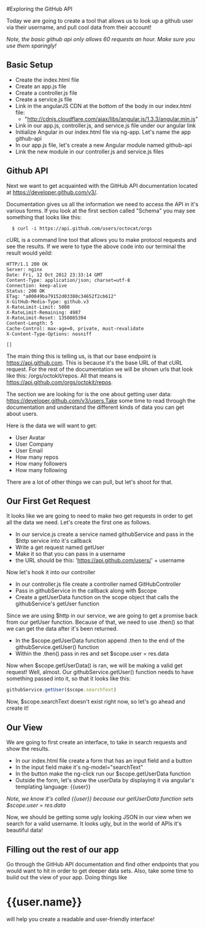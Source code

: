 #Exploring the GitHub API

Today we are going to create a tool that allows us to look up a github user via their username, and pull cool data from their account! 

*Note, the basic github api only allows 60 requests an hour. Make sure you use them sparingly!*

## Basic Setup
- Create the index.html file
- Create an app.js file
- Create a controller.js file
- Create a service.js file
- Link in the angularJS CDN at the bottom of the body in our index.html file:
  - "http://cdnjs.cloudflare.com/ajax/libs/angular.js/1.3.3/angular.min.js"
- Link in our app.js, controller.js, and service.js file under our angular link
- Initialize Angular in our index.html file via ng-app. Let's name the app github-api
- In our app.js file, let's create a new Angular module named github-api
- Link the new module in our controller.js and service.js files

## Github API
Next we want to get acquainted with the GitHub API documentation located at https://developer.github.com/v3/.

Documentation gives us all the information we need to access the API in it's various forms. If you look at the first section called "Schema" you may see something that looks like this:

```
  $ curl -i https://api.github.com/users/octocat/orgs
```

cURL is a command line tool that allows you to make protocol requests and see the results. If we were to type the above code into our terminal the result would yeild:

```
HTTP/1.1 200 OK
Server: nginx
Date: Fri, 12 Oct 2012 23:33:14 GMT
Content-Type: application/json; charset=utf-8
Connection: keep-alive
Status: 200 OK
ETag: "a00049ba79152d03380c34652f2cb612"
X-GitHub-Media-Type: github.v3
X-RateLimit-Limit: 5000
X-RateLimit-Remaining: 4987
X-RateLimit-Reset: 1350085394
Content-Length: 5
Cache-Control: max-age=0, private, must-revalidate
X-Content-Type-Options: nosniff

[]
```

The main thing this is telling us, is that our base endpoint is https://api.github.com. This is because it's the base URL of that cURL request. For the rest of the documentation we will be shown urls that look like this: /orgs/octokit/repos. All that means is https://api.github.com/orgs/octokit/repos.

The section we are looking for is the one about getting user data: https://developer.github.com/v3/users.Take some time to read through the documentation and understand the different kinds of data you can get about users.

Here is the data we will want to get:
- User Avatar
- User Company
- User Email
- How many repos
- How many followers
- How many following

There are a lot of other things we can pull, but let's shoot for that.

## Our First Get Request
It looks like we are going to need to make two get requests in order to get all the data we need. Let's create the first one as follows.

- In our service.js create a service named githubService and pass in the $http service into it's callback
- Write a get request named getUser
- Make it so that you can pass in a username
- the URL should be this: 'https://api.github.com/users/' + username

Now let's hook it into our controller
- In our controller.js file create a controller named GitHubController 
- Pass in githubService in the callback along with $scope
- Create a getUserData function on the scope object that calls the githubService's getUser function

Since we are using $http in our service, we are going to get a promise back from our getUser function. Because of that, we need to use .then() so that we can get the data after it's been returned.

- In the $scope.getUserData function append .then to the end of the githubService.getUser() function
- Within the .then() pass in res and set $scope.user = res.data

Now when $scope.getUserData() is ran, we will be making a valid get request! Well, almost. Our githubService.getUser() function needs to have something passed into it, so that it looks like this:

``` javascript
githubService.getUser($scope.searchText)
```

Now, $scope.searchText doesn't exist right now, so let's go ahead and create it!

## Our View

We are going to first create an interface, to take in search requests and show the results.

- In our index.html file create a form that has an input field and a button
- In the input field make it's ng-model="searchText"
- In the button make the ng-click run our $scope.getUserData function
- Outside the form, let's show the userData by displaying it via angular's templating language: {{user}}

*Note, we know it's called {{user}} because our getUserData function sets $scope.user = res.data*

Now, we should be getting some ugly looking JSON in our view when we search for a valid username. It looks ugly, but in the world of APIs it's beautiful data! 

## Filling out the rest of our app

Go through the GitHub API documentation and find other endpoints that you would want to hit in order to get deeper data sets. Also, take some time to build out the view of your app. Doing things like <h1>{{user.name}}</h1> will help you create a readable and user-friendly interface!





